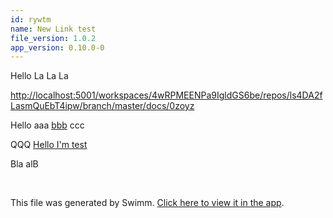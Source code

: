 ```yaml
---
id: rywtm
name: New Link test
file_version: 1.0.2
app_version: 0.10.0-0
---
```


Hello La La La

[http://localhost:5001/workspaces/4wRPMEENPa9IgldGS6be/repos/ls4DA2fLasmQuEbT4ipw/branch/master/docs/0zoyz](http://localhost:5001/workspaces/4wRPMEENPa9IgldGS6be/repos/ls4DA2fLasmQuEbT4ipw/branch/master/docs/0zoyz)

Hello aaa [bbb](http://localhost:5001/workspaces/4wRPMEENPa9IgldGS6be/repos/ls4DA2fLasmQuEbT4ipw/branch/master/docs/0zoyz) ccc

QQQ [Hello I'm test](hello-im-test.0zoyz.sw.md)

Bla alB

<br/>

This file was generated by Swimm. [Click here to view it in the app](http://localhost:5001/repos/ls4DA2fLasmQuEbT4ipw/docs/rywtm).
